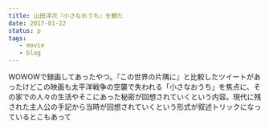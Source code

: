 ```yaml
---
title: 山田洋次『小さなおうち』を観た
date: 2017-01-22
status: p
tags:
   - movie
   - blog
---
```


WOWOWで録画してあったやつ。『この世界の片隅に』と比較したツイートがあったけどこの映画も太平洋戦争の空襲で失われる「小さなおうち」を焦点に、その家での人々の生活やそこにあった秘密が回想されていくという内容。現代に残された主人公の手記から当時が回想されていくという形式が叙述トリックになっているとこもあって
